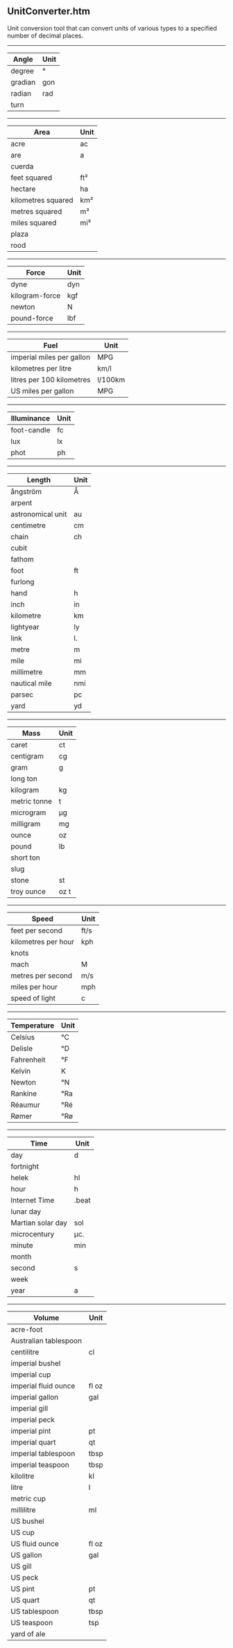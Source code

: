 UnitConverter.htm
-----------------

Unit conversion tool that can convert units of various types to a specified number of decimal places.

---

Angle   | Unit
--------|-----
degree  | °
gradian | gon
radian  | rad
turn    |

---

Area               | Unit
-------------------|-----
acre               | ac
are                | a
cuerda             |
feet squared       | ft²
hectare            | ha
kilometres squared | km²
metres squared     | m²
miles squared      | mi²
plaza              |
rood               |

---

Force          | Unit
---------------|-----
dyne           | dyn
kilogram-force | kgf
newton         | N
pound-force    | lbf

---

Fuel                      | Unit
--------------------------|--------
imperial miles per gallon | MPG
kilometres per litre      | km/l
litres per 100 kilometres | l/100km
US miles per gallon       | MPG

---

Illuminance | Unit
------------|-----
foot-candle | fc
lux         | lx
phot        | ph

---

Length            | Unit
------------------|-----
ångström          | Å
arpent            |
astronomical unit | au
centimetre        | cm
chain             | ch
cubit             |
fathom            |
foot              | ft
furlong           |
hand              | h
inch              | in
kilometre         | km
lightyear         | ly
link              | l.
metre             | m
mile              | mi
millimetre        | mm
nautical mile     | nmi
parsec            | pc
yard              | yd

---

Mass         | Unit
-------------|-----
caret        | ct
centigram    | cg
gram         | g
long ton     |
kilogram     | kg
metric tonne | t
microgram    | µg
milligram    | mg
ounce        | oz
pound        | lb
short ton    |
slug         |
stone        | st
troy ounce   | oz t

---

Speed               | Unit
--------------------|-----
feet per second     | ft/s
kilometres per hour | kph
knots               |
mach                | M
metres per second   | m/s
miles per hour      | mph
speed of light      | c

---

Temperature | Unit
------------|-----
Celsius     | °C
Delisle     | °D
Fahrenheit  | °F
Kelvin      | K
Newton      | °N
Rankine     | °Ra
Réaumur     | °Ré
Rømer       | °Rø

---

Time              | Unit
------------------|------
day               | d
fortnight         |
helek             | hl
hour              | h
Internet Time     | .beat
lunar day         |
Martian solar day | sol
microcentury      | µc.
minute            | min
month             |
second            | s
week              |
year              | a

---

Volume                | Unit
----------------------|------
acre-foot             |
Australian tablespoon |
centilitre            | cl
imperial bushel       |
imperial cup          |
imperial fluid ounce  | fl oz
imperial gallon       | gal
imperial gill         |
imperial peck         |
imperial pint         | pt
imperial quart        | qt
imperial tablespoon   | tbsp
imperial teaspoon     | tbsp
kilolitre             | kl
litre                 | l
metric cup            |
millilitre            | ml
US bushel             |
US cup                |
US fluid ounce        | fl oz
US gallon             | gal
US gill               |
US peck               |
US pint               | pt
US quart              | qt
US tablespoon         | tbsp
US teaspoon           | tsp
yard of ale           |
